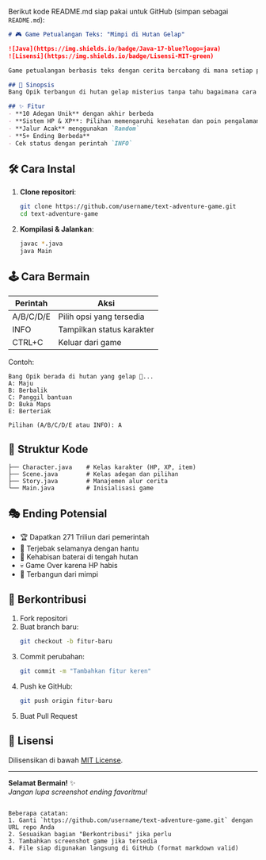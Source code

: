 Berikut kode README.md siap pakai untuk GitHub (simpan sebagai `README.md`):

```markdown
# 🎮 Game Petualangan Teks: "Mimpi di Hutan Gelap"

![Java](https://img.shields.io/badge/Java-17-blue?logo=java)
![Lisensi](https://img.shields.io/badge/Lisensi-MIT-green)

Game petualangan berbasis teks dengan cerita bercabang di mana setiap pilihan menentukan nasib karakter! Dibuat dengan Java.

## 📖 Sinopsis
Bang Opik terbangun di hutan gelap misterius tanpa tahu bagaimana cara keluar. Jelajahi hutan, hadapi hantu, dan temukan harta karun - semua dalam mimpi yang tidak terduga!

## ✨ Fitur
- **10 Adegan Unik** dengan akhir berbeda
- **Sistem HP & XP**: Pilihan memengaruhi kesehatan dan poin pengalaman
- **Jalur Acak** menggunakan `Random`
- **5+ Ending Berbeda**
- Cek status dengan perintah `INFO`
```

## 🛠️ Cara Instal
1. **Clone repositori**:
   ```bash
   git clone https://github.com/username/text-adventure-game.git
   cd text-adventure-game
   ```

2. **Kompilasi & Jalankan**:
   ```bash
   javac *.java
   java Main
   ```

## 🕹️ Cara Bermain
| Perintah | Aksi                          |
|----------|-------------------------------|
| A/B/C/D/E| Pilih opsi yang tersedia      |
| INFO     | Tampilkan status karakter     |
| CTRL+C   | Keluar dari game              |

Contoh:
```
Bang Opik berada di hutan yang gelap 👻...
A: Maju
B: Berbalik
C: Panggil bantuan
D: Buka Maps
E: Berteriak

Pilihan (A/B/C/D/E atau INFO): A
```

## 📁 Struktur Kode
```plaintext
├── Character.java    # Kelas karakter (HP, XP, item)
├── Scene.java        # Kelas adegan dan pilihan
├── Story.java        # Manajemen alur cerita
└── Main.java         # Inisialisasi game
```

## 🎭 Ending Potensial
- 🏆 Dapatkan 271 Triliun dari pemerintah
- 👻 Terjebak selamanya dengan hantu
- 🔋 Kehabisan baterai di tengah hutan
- 💀 Game Over karena HP habis
- 🛌 Terbangun dari mimpi

## 🤝 Berkontribusi
1. Fork repositori
2. Buat branch baru:
   ```bash
   git checkout -b fitur-baru
   ```
3. Commit perubahan:
   ```bash
   git commit -m "Tambahkan fitur keren"
   ```
4. Push ke GitHub:
   ```bash
   git push origin fitur-baru
   ```
5. Buat Pull Request

## 📜 Lisensi
Dilisensikan di bawah [MIT License](LICENSE).

---

**Selamat Bermain!** ✨  
_Jangan lupa screenshot ending favoritmu!_
```

Beberapa catatan:
1. Ganti `https://github.com/username/text-adventure-game.git` dengan URL repo Anda
2. Sesuaikan bagian "Berkontribusi" jika perlu
3. Tambahkan screenshot game jika tersedia
4. File siap digunakan langsung di GitHub (format markdown valid)
